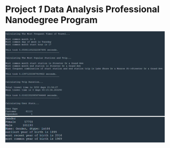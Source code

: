 # Project *1* Data Analysis Professional Nanodegree Program
![Example1](/photos/1.png)
![Example2](/photos/2.png)
